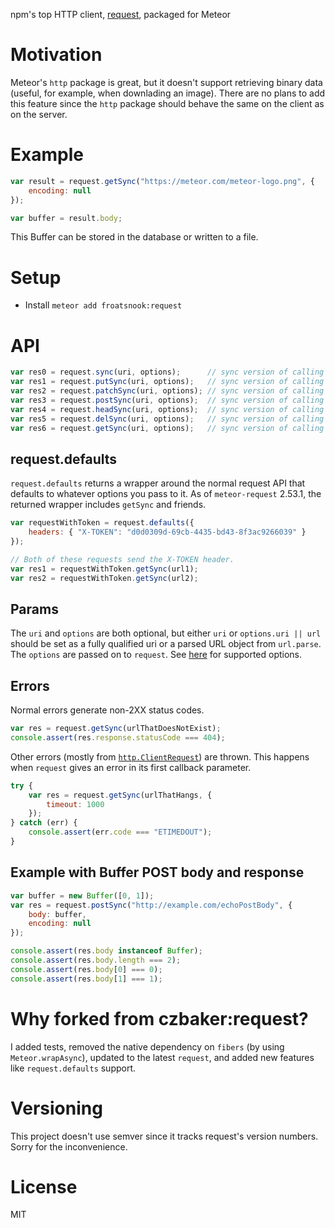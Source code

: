 npm's top HTTP client, [request](https://github.com/request/request), packaged for Meteor

Motivation
==========

Meteor's `http` package is great, but it doesn't support retrieving binary data (useful, for example, when downlading an image).  There are no plans to add this feature since the `http` package should behave the same on the client as on the server.

Example
=======

```javascript
var result = request.getSync("https://meteor.com/meteor-logo.png", {
    encoding: null
});

var buffer = result.body;
```

This Buffer can be stored in the database or written to a file.

Setup
=====
* Install `meteor add froatsnook:request`

API
===
```javascript
var res0 = request.sync(uri, options);      // sync version of calling request directly
var res1 = request.putSync(uri, options);   // sync version of calling request.put
var res2 = request.patchSync(uri, options); // sync version of calling request.patch
var res3 = request.postSync(uri, options);  // sync version of calling request.post
var res4 = request.headSync(uri, options);  // sync version of calling request.head
var res5 = request.delSync(uri, options);   // sync version of calling request.del
var res6 = request.getSync(uri, options);   // sync version of calling request.get
```

request.defaults
----------------
`request.defaults` returns a wrapper around the normal request API that defaults to whatever options you pass to it.  As of `meteor-request` 2.53.1, the returned wrapper includes `getSync` and friends.

```javascript
var requestWithToken = request.defaults({
    headers: { "X-TOKEN": "d0d0309d-69cb-4435-bd43-8f3ac9266039" }
});

// Both of these requests send the X-TOKEN header.
var res1 = requestWithToken.getSync(url1);
var res2 = requestWithToken.getSync(url2);
```

Params
------
The `uri` and `options` are both optional, but either `uri` or `options.uri || url` should be set as a fully qualified uri or a parsed URL object from `url.parse`.  The `options` are passed on to `request`.  See [here](https://github.com/request/request#requestoptions-callback) for supported options.

Errors
------
Normal errors generate non-2XX status codes.

```javascript
var res = request.getSync(urlThatDoesNotExist);
console.assert(res.response.statusCode === 404);
```

Other errors (mostly from [`http.ClientRequest`](http://nodejs.org/api/http.html#http_class_http_clientrequest)) are thrown.  This happens when `request` gives an error in its first callback parameter.

```javascript
try {
    var res = request.getSync(urlThatHangs, {
        timeout: 1000
    });
} catch (err) {
    console.assert(err.code === "ETIMEDOUT");
}
```

Example with Buffer POST body and response
------------------------------------------
```javascript
var buffer = new Buffer([0, 1]);
var res = request.postSync("http://example.com/echoPostBody", {
    body: buffer,
    encoding: null
});

console.assert(res.body instanceof Buffer);
console.assert(res.body.length === 2);
console.assert(res.body[0] === 0);
console.assert(res.body[1] === 1);
```

Why forked from czbaker:request?
================================
I added tests, removed the native dependency on `fibers` (by using `Meteor.wrapAsync`), updated to the latest `request`, and added new features like `request.defaults` support.

Versioning
==========
This project doesn't use semver since it tracks request's version numbers.  Sorry for the inconvenience.

License
=======
MIT

